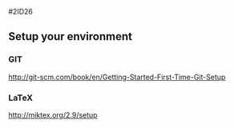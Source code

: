 #2ID26

## Setup your environment

### GIT
http://git-scm.com/book/en/Getting-Started-First-Time-Git-Setup

### LaTeX
http://miktex.org/2.9/setup

